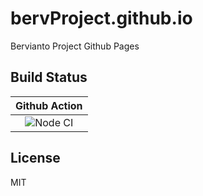 # bervProject.github.io

Bervianto Project Github Pages

## Build Status

|                                         Github Action                                          |
|:--------------------------------------------------------------------------------------------: |
| ![Node CI](https://github.com/bervProject/bervProject.github.io/workflows/Node%20CI/badge.svg) |

## License

MIT
